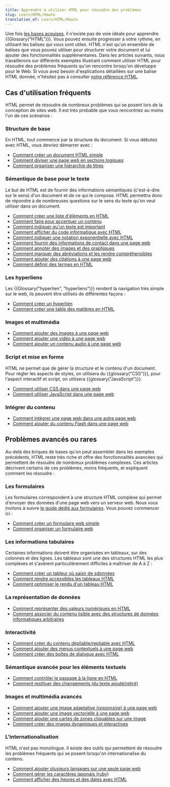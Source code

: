 ```yaml
---
title: Apprendre à utiliser HTML pour résoudre des problèmes
slug: Learn/HTML/Howto
translation_of: Learn/HTML/Howto
---
```


Une fois [les bases acquises](/fr/docs/Apprendre/Commencer_avec_le_web/Les_bases_HTML), il n'existe pas de voie idéale pour apprendre {{Glossary("HTML")}}. Vous pouvez ensuite progresser à votre rythme, en utilisant les balises qui vous sont utiles. HTML n'est qu'un ensemble de balises que vous pouvez utiliser pour structurer votre document et lui ajouter des fonctionnalités supplémentaires. Dans les articles suivants, nous travaillerons sur différents exemples illustrant comment utiliser HTML pour résoudre des problèmes fréquents qu'on rencontre lorsqu'on développe pour le Web. Si vous avez besoin d'explications détaillées sur une balise HTML donnée, n'hésitez pas à consulter [notre référence HTML](/fr/docs/Web/HTML/Reference).

## Cas d'utilisation fréquents

HTML permet de résoudre de nombreux problèmes qui se posent lors de la conception de sites web. Il est très probable que vous rencontriez au moins l'un de ces scénarios :

### Structure de base

En HTML, tout commence par la structure du document. Si vous débutez avec HTML, vous devriez démarrer avec :

- [Comment créer un document HTML simple](/fr/docs/Apprendre/HTML/Comment/Créer_un_document_HTML_simple)
- [Comment diviser une page web en sections logiques](/fr/docs/Apprendre/HTML/Comment/Découper_une_page_web_en_sections_logiques)
- [Comment organiser une hiérarchie de titres](/fr/docs/Apprendre/HTML/Comment/Mettre_en_place_une_hiérarchie_de_titres)

### Sémantique de base pour le texte

Le but de HTML est de fournir des informations sémantiques (c'est-à-dire sur le sens) d'un document et de ce qui le compose. HTML permettra donc de répondre à de nombreuses questions sur le sens du texte qu'on veut utiliser dans un document.

- [Comment créer une liste d'éléments en HTML](/fr/docs/Learn/HTML/Howto/Create_list_of_items_with_HTML)
- [Comment faire pour accentuer un contenu](/fr/docs/Learn/HTML/Howto/Emphasize_content_or_indicate_that_text_is_important)
- [Comment indiquer qu'un texte est important](/fr/docs/Learn/HTML/Howto/Emphasize_content_or_indicate_that_text_is_important)
- [Comment afficher du code informatique avec HTML](/fr/docs/Learn/HTML/Howto/Display_computer_code_with_HTML)
- [Comment indiquer une notation exponentielle avec HTML](/fr/docs/Learn/HTML/Howto/Indicate_exponential_notation_with_HTML)
- [Comment fournir des informations de contact dans une page web](/fr/docs/Learn/HTML/Howto/Provide_contact_information_within_a_webpage)
- [Comment annoter des images et des graphiques](/fr/docs/Learn/HTML/Howto/Annotate_images_and_graphics)
- [Comment marquer des abréviations et les rendre compréhensibles](/fr/docs/Learn/HTML/Howto/Mark_abbreviations_and_make_them_understandable)
- [Comment ajouter des citations à une page web](/fr/docs/Learn/HTML/Howto/Add_citations_to_webpages)
- [Comment définir des termes en HTML](/fr/docs/Learn/HTML/Howto/Define_terms_with_HTML)

### Les hyperliens

Les {{Glossary("hyperlien", "hyperliens")}} rendent la navigation très simple sur le web, ils peuvent être utilisés de différentes façons :

- [Comment créer un hyperlien](/fr/docs/Learn/HTML/Howto/Create_a_hyperlink)
- [Comment créer une table des matières en HTML](/fr/docs/Learn/HTML/Howto/Create_list_of_items_with_HTML)

### Images et multimédia

- [Comment ajouter des images à une page web](/fr/docs/Learn/HTML/Howto/Add_images_to_a_webpage)
- [Comment ajouter une vidéo à une page web](/fr/docs/Learn/HTML/Howto/Add_audio_or_video_content_to_a_webpage)
- [Comment ajouter un contenu audio à une page web](/fr/docs/Learn/HTML/Howto/Add_audio_or_video_content_to_a_webpage)

### Script et mise en forme

HTML ne permet que de gérer la structure et le contenu d'un document. Pour régler les aspects de styles, on utilisera du {{glossary("CSS")}}, pour l'aspect interactif et script, on utilisera {{glossary("JavaScript")}}.

- [Comment utiliser CSS dans une page web](/fr/docs/Learn/HTML/Howto/Use_CSS_within_a_webpage)
- [Comment utiliser JavaScript dans une page web](/fr/docs/Learn/HTML/Howto/Use_JavaScript_within_a_webpage)

### Intégrer du contenu

- [Comment intégrer une page web dans une autre page web](/fr/docs/Learn/HTML/Howto/Embed_a_webpage_within_another_webpage)
- [Comment ajouter du contenu Flash dans une page web](/fr/docs/Learn/HTML/Howto/Add_Flash_content_within_a_webpage)

## Problèmes avancés ou rares

Au-delà des briques de bases qu'on peut assembler dans les exemples précédents, HTML reste très riche et offre des fonctionnalités avancées qui permettent de résoudre de nombreux problèmes complexes. Ces articles décrivent certains de ces problèmes, moins fréquents, et expliquent comment les résoudre :

### Les formulaires

Les formulaires correspondent à une structure HTML complexe qui permet d'envoyer des données d'une page web vers un serveur web. Nous vous invitons à suivre [le guide dédié aux formulaires](/fr/docs/Web/Guide/HTML/Formulaires). Vous pouvez commencer ici :

- [Comment créer un formulaire web simple](/fr/docs/Web/Guide/HTML/Formulaires/Mon_premier_formulaire_HTML)
- [Comment organiser un formulaire web](/fr/docs/Web/Guide/HTML/Formulaires/Comment_structurer_un_formulaire_HTML)

### Les informations tabulaires

Certaines informations doivent être organisées en tableaux, sur des colonnes et des lignes. Les tableaux sont une des structures HTML les plus complexes et s'avèrent particulièrement difficiles à maîtriser de A à Z :

- [Comment créer un tableur où saisir de sdonnées](/fr/docs/Learn/HTML/Howto/Create_a_data_spreadsheet)
- [Comment rendre accessibles les tableaux HTML](/fr/docs/Learn/HTML/Howto/Make_HTML_tables_accessible)
- [Comment optimiser le rendu d'un tableau HTML](/fr/docs/Learn/HTML/Howto/Optimize_HTML_table_rendering)

### La représentation de données

- [Comment représenter des valeurs numériques en HTML](/fr/docs/Learn/HTMLHowto/Represent_numeric_values_with_HTML)
- [Comment associer du contenu lisible avec des structures de données informatiques arbitraires](/fr/docs/Learn/HTML/Howto/Associate_human_readable_content_with_arbitrary_computer_data_structures)

### Interactivité

- [Comment créer du contenu dépliable/repliable avec HTML](/fr/docs/Learn/HTML/Howto/Create_collapsible_content_with_HTML)
- [Comment ajouter des menus contextuels à une page web](/fr/docs/Learn/HTML/Howto/Add_context_menus_to_a_webpage)
- [Comment créer des boîtes de dialogue avec HTML](/fr/docs/Learn/HTML/Howto/Create_dialog_boxes_with_HTML)

### Sémantique avancée pour les éléments textuels

- [Comment contrôler le passage à la ligne en HTML](/fr/docs/Learn/HTML/Howto/Take_control_of_HTML_line_breaking)
- [Comment restituer des changements (du texte ajouté/retiré)](/fr/docs/Learn/HTML/Howto/Mark_text_insertion_and_deletion)

### Images et multimédia avancés

- [Comment ajouter une image adaptative (_responsive_) à une page web](/fr/docs/Learn/HTML/Howto/Add_responsive_image_to_a_webpage)
- [Comment ajouter une image vectorielle à une page web](/fr/docs/Learn/HTML/Howto/Add_vector_image_to_a_webpage)
- [Comment ajouter une cartes de zones cliquables sur une image](/fr/docs/Learn/HTML/Howto/Add_a_hit_map_on_top_of_an_image)
- [Comment créer des images dynamiques et interactives](/fr/docs/Learn/HTML/Howto/Create_dynamic_and_interactive_images)

### L'internationalisation

HTML n'est pas monolingue. Il existe des outils qui permettent de résoudre les problèmes fréquents qui se posent lorsqu'on internationalise du contenu.

- [Comment ajouter plusieurs langages sur une seule page web](/fr/docs/Learn/HTML/Howto/Add_multiple_languages_into_a_single_webpage)
- [Comment gérer les caractères japonais (ruby)](/fr/docs/Learn/HTML/Howto/Handle_Japanese_ruby_characters)
- [Comment afficher des heures et des dates avec HTML](/fr/docs/Learn/HTML/Howto/Display_time_and_date_with_HTML)
